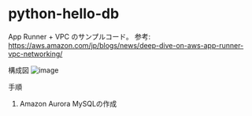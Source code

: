 # python-hello-db
App Runner + VPC のサンプルコード。
参考: https://aws.amazon.com/jp/blogs/news/deep-dive-on-aws-app-runner-vpc-networking/

構成図
![image](https://user-images.githubusercontent.com/23633944/160274982-9f648a4e-e51d-4a85-8dd6-9736711e1c66.png)

手順
1. Amazon Aurora MySQLの作成

